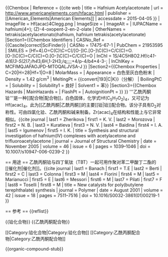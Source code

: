 {{Chembox
| Reference = <ref name="americanelements">{{cite web
   | title = Hafnium Acetylacetonate
   | url = http://www.americanelements.com/hfacac.html
   | publisher = [[American_Elements|American Elements]]
   | accessdate = 2015-04-05
 }}</ref>
| ImageFile = Hf(acac)4Clegg.png
| ImageSize = 
| ImageAlt = 
| IUPACName = hafnium(4+); (Z)-4-oxopent-2-en-2-olate
| OtherNames = tetrakis(acetylacetonato)hafnium, hafnium tetrakis(acetylacetonate)
|Section1={{Chembox Identifiers
| CASNo_Ref = {{Cascite|correct|SciFinder}}
| CASNo = 17475-67-1
| PubChem = 21953595
| SMILES = [Hf+4].O=C(C)\C=C(/[O-])C.[O-]\C(C)=C/C(C)=O.[O-]\C(C)=C/C(C)=O.[O-]\C(C)=C/C(C)=O
| InChI = 1S/4C5H8O2.Hf/c4*1-4(6)3-5(2)7;/h4*3,6H,1-2H3;/q;;;;+4/p-4/b4*4-3-;
| InChIKey = MCFIMQJAFAOJPD-MTOQALJVSA-J
  }}
|Section2={{Chembox Properties
| C=20|H=28|Hf=1|O=8
| MolarMass = 
| Appearance = 白色至灰白色粉末
| Density = 1.42 g/cm<sup>3</sup>
| MeltingPt = {{convert|193|C|K}}（分解）
| BoilingPtC = 
| Solubility =
| Solubility1 = 良好
| Solvent1 = 苯}}
|Section3={{Chembox Hazards
| MainHazards = 
| FlashPt = 
| AutoignitionPt = 
  }}
}}
'''乙酰丙酮铪'''是一种[[配合物|配合物]]，白色固体，化学式Hf(C<sub>5</sub>H<sub>7</sub>O<sub>2</sub>)<sub>4</sub>，又可记为Hf(acac)<sub>4</sub>。此为[[乙酰丙酮|乙酰丙酮]]的主要[[铪|铪]]配合物。该分子具有D<sub>2</sub>对称性。可由四氯化铪、乙酰丙酮和碱来制备。Zr(acac)<sub>4</sub>在结构和性能上与它非常相似。<ref>{{cite journal
  | last1 = Zherikova
  | first1 = K. V.
  | last2 = Morozova
  | first2 = N. B.
  | last3 = Kuratieva
  | first3 = N. V.
  | last4 = Baidina
  | first4 = I. A.
  | last5 = Igumenov
  | first5 = I. K.
  | title = Synthesis and structural investigation of hafnium(IV) complexes with acetylacetone and trifluoroacetylacetone
  | journal = Journal of Structural Chemistry
  | date = November 2005
  | volume = 46
  | issue = 6
  | pages = 1039–1046
  | doi = 10.1007/s10947-006-0239-2
}}</ref>

== 用途 ==
乙酰丙酮铪与四丁氧钛（TBT）一起可用作聚对苯二甲酸丁二酯的[[催化剂|催化剂]]。<ref name="TBT">{{cite journal
  | last1 = Banach
  | first1 = T.E
  | last2 = Berti
  | first2 = C
  | last3 = Colonna
  | first3 = M
  | last4 = Fiorini
  | first4 = M
  | last5 = Marianucci
  | first5 = E
  | last6 = Messori
  | first6 = M
  | last7 = Pilati
  | first7 = F
  | last8 = Toselli
  | first8 = M
  | title = New catalysts for poly(butylene terephthalate) synthesis
  | journal = Polymer
  | date = August 2001
  | volume = 42
  | issue = 18
  | pages = 7511–7516
  | doi = 10.1016/S0032-3861(01)00219-1
}}</ref>

== 参考 ==
{{reflist}}

{{铪化合物}}
{{乙酰丙酮配合物}}

[[Category:铪化合物|Category:铪化合物]]
[[Category:乙酰丙酮配合物|Category:乙酰丙酮配合物]]


{{organic-compound-stub}}
